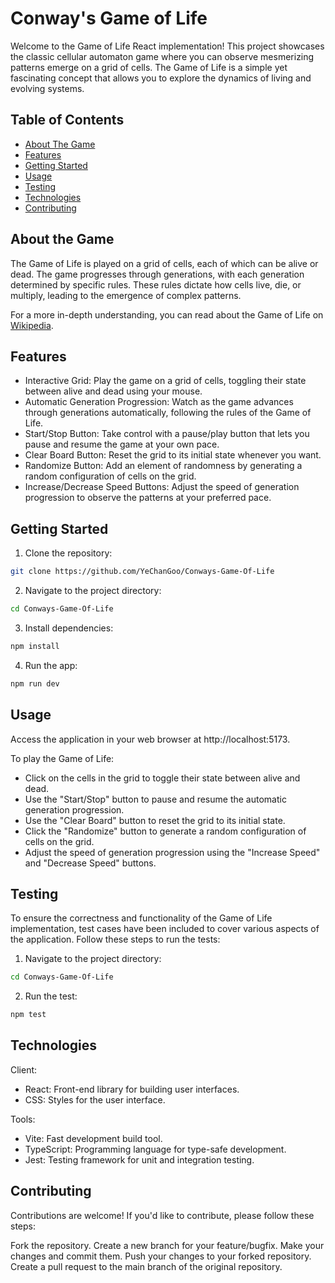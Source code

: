 # Conway's Game of Life

Welcome to the Game of Life React implementation! This project showcases the classic cellular automaton game where you can observe mesmerizing patterns emerge on a grid of cells. The Game of Life is a simple yet fascinating concept that allows you to explore the dynamics of living and evolving systems.

## Table of Contents

- [About The Game](#about-the-game)
- [Features](#features)
- [Getting Started](#getting-started)
- [Usage](#usage)
- [Testing](#testing)
- [Technologies](#technologies)
- [Contributing](#contributing)

## About the Game

The Game of Life is played on a grid of cells, each of which can be alive or dead. The game progresses through generations, with each generation determined by specific rules. These rules dictate how cells live, die, or multiply, leading to the emergence of complex patterns.

For a more in-depth understanding, you can read about the Game of Life on [Wikipedia](https://en.wikipedia.org/wiki/Conway%27s_Game_of_Life).

## Features

- Interactive Grid: Play the game on a grid of cells, toggling their state between alive and dead using your mouse.
- Automatic Generation Progression: Watch as the game advances through generations automatically, following the rules of the Game of Life.
- Start/Stop Button: Take control with a pause/play button that lets you pause and resume the game at your own pace.
- Clear Board Button: Reset the grid to its initial state whenever you want.
- Randomize Button: Add an element of randomness by generating a random configuration of cells on the grid.
- Increase/Decrease Speed Buttons: Adjust the speed of generation progression to observe the patterns at your preferred pace.

## Getting Started

1. Clone the repository:

```sh
git clone https://github.com/YeChanGoo/Conways-Game-Of-Life
```

2. Navigate to the project directory:

```sh
cd Conways-Game-Of-Life
```

3. Install dependencies:

```sh
npm install
```

4. Run the app:

```sh
npm run dev
```

## Usage

Access the application in your web browser at http://localhost:5173.

To play the Game of Life:

- Click on the cells in the grid to toggle their state between alive and dead.
- Use the "Start/Stop" button to pause and resume the automatic generation progression.
- Use the "Clear Board" button to reset the grid to its initial state.
- Click the "Randomize" button to generate a random configuration of cells on the grid.
- Adjust the speed of generation progression using the "Increase Speed" and "Decrease Speed" buttons.

## Testing

To ensure the correctness and functionality of the Game of Life implementation, test cases have been included to cover various aspects of the application. Follow these steps to run the tests:

1. Navigate to the project directory:

```sh
cd Conways-Game-Of-Life
```

2. Run the test:

```sh
npm test
```

## Technologies

Client:

- React: Front-end library for building user interfaces.
- CSS: Styles for the user interface.

Tools:

- Vite: Fast development build tool.
- TypeScript: Programming language for type-safe development.
- Jest: Testing framework for unit and integration testing.

## Contributing

Contributions are welcome! If you'd like to contribute, please follow these steps:

Fork the repository.
Create a new branch for your feature/bugfix.
Make your changes and commit them.
Push your changes to your forked repository.
Create a pull request to the main branch of the original repository.
